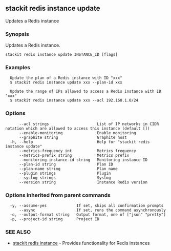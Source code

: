 ## stackit redis instance update

Updates a Redis instance

### Synopsis

Updates a Redis instance.

```
stackit redis instance update INSTANCE_ID [flags]
```

### Examples

```
  Update the plan of a Redis instance with ID "xxx"
  $ stackit redis instance update xxx --plan-id xxx

  Update the range of IPs allowed to access a Redis instance with ID "xxx"
  $ stackit redis instance update xxx --acl 192.168.1.0/24
```

### Options

```
      --acl strings                     List of IP networks in CIDR notation which are allowed to access this instance (default [])
      --enable-monitoring               Enable monitoring
      --graphite string                 Graphite host
  -h, --help                            Help for "stackit redis instance update"
      --metrics-frequency int           Metrics frequency
      --metrics-prefix string           Metrics prefix
      --monitoring-instance-id string   Monitoring instance ID
      --plan-id string                  Plan ID
      --plan-name string                Plan name
      --plugin strings                  Plugin
      --syslog strings                  Syslog
      --version string                  Instance Redis version
```

### Options inherited from parent commands

```
  -y, --assume-yes             If set, skips all confirmation prompts
      --async                  If set, runs the command asynchronously
  -o, --output-format string   Output format, one of ["json" "pretty"]
  -p, --project-id string      Project ID
```

### SEE ALSO

* [stackit redis instance](./stackit_redis_instance.md)	 - Provides functionality for Redis instances

